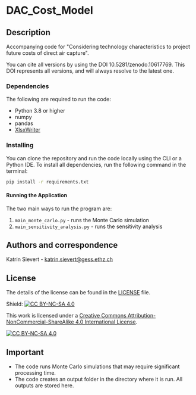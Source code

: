 # DAC_Cost_Model

## Description
Accompanying code for "Considering technology characteristics to project future costs of direct air capture".

You can cite all versions by using the DOI 10.5281/zenodo.10617769. This DOI represents all versions, and will always resolve to the latest one.

### Dependencies
The following are required to run the code: 
- Python 3.8 or higher
- numpy
- pandas
- [XlsxWriter](https://xlsxwriter.readthedocs.io/index.html)

### Installing
You can clone the repository and run the code locally using the CLI or a Python IDE. To install all dependencies, run the following command in the terminal:
```bash
pip install -r requirements.txt
```

#### Running the Application
The two main ways to run the program are: 
1. `main_monte_carlo.py` - runs the Monte Carlo simulation
2. `main_sensitivity_analysis.py` - runs the sensitivity analysis

## Authors and correspondence
Katrin Sievert - katrin.sievert@gess.ethz.ch

## License
The details of the license can be found in the [LICENSE](https://github.com/kfdsievert/Cost-Model--DAC/blob/main/LICENSE) file.

Shield: [![CC BY-NC-SA 4.0][cc-by-nc-sa-shield]][cc-by-nc-sa]

This work is licensed under a
[Creative Commons Attribution-NonCommercial-ShareAlike 4.0 International License][cc-by-nc-sa].

[![CC BY-NC-SA 4.0][cc-by-nc-sa-image]][cc-by-nc-sa]

[cc-by-nc-sa]: http://creativecommons.org/licenses/by-nc-sa/4.0/
[cc-by-nc-sa-image]: https://licensebuttons.net/l/by-nc-sa/4.0/88x31.png
[cc-by-nc-sa-shield]: https://img.shields.io/badge/License-CC%20BY--NC--SA%204.0-lightgrey.svg

## Important 
- The code runs Monte Carlo simulations that may require significant processing time.
- The code creates an output folder in the directory where it is run. All outputs are stored here.

